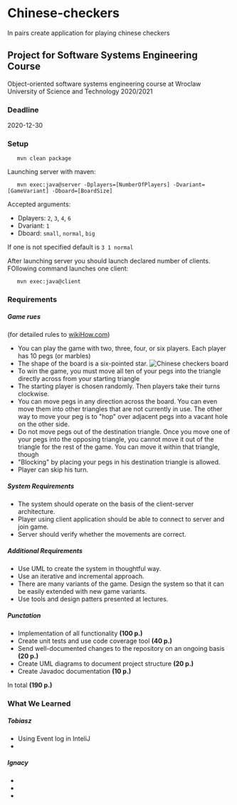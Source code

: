 # Chinese-checkers
In pairs create application for playing chinese checkers

## Project for Software Systems Engineering Course
Object-oriented software systems engineering course at Wroclaw University of Science and Technology 2020/2021

### Deadline
2020-12-30
### Setup
```
   mvn clean package
```  
Launching server with maven:
```
   mvn exec:java@server -Dplayers=[NumberOfPlayers] -Dvariant=[GameVariant] -Dboard=[BoardSize]
```
Accepted arguments:
* Dplayers: `2`, `3`, `4`, `6`
* Dvariant: `1` 
* Dboard: `small`, `normal`, `big`

If one is not specified default is `3 1 normal`

After launching server you should launch declared number of clients. FOllowing command launches one client:

```
   mvn exec:java@client
```

### Requirements
##### Game rues 
(for detailed rules to [wikiHow.com](https://www.wikihow.com/Play-Chinese-Checkers))
* You can play the game with two, three, four, or six players. Each player has 10 pegs (or marbles)
* The shape of the board is a six-pointed star.
  ![Chinese checkers board](https://www.wikihow.com/images/thumb/7/7d/Play-Chinese-Checkers-Step-3-Version-2.jpg/aid2780809-v4-900px-Play-Chinese-Checkers-Step-3-Version-2.jpg)
* To win the game, you must move all ten of your pegs into the triangle directly across from your starting triangle
* The starting player is chosen randomly. Then players take their turns clockwise.
* You can move pegs in any direction across the board. You can even move them into other triangles that are not currently in use.
  The other way to move your peg is to "hop" over adjacent pegs into a vacant hole on the other side.
* Do not move pegs out of the destination triangle. 
  Once you move one of your pegs into the opposing triangle, you cannot move it out of the triangle for the rest of the game. You can move it within that triangle, though
* "Blocking" by placing your pegs in his destination triangle is allowed.
* Player can skip his turn.

##### System Requirements 
* The system should operate on the basis of the client-server architecture.
* Player using client application should be able to connect to server and join game.
* Server should verify whether the movements are correct.

##### Additional Requirements
* Use UML to create the system in thoughtful way.
* Use an iterative and incremental approach.
* There are many variants of the game. Design the system so that it can be easily extended with new game variants.
* Use tools and design patters presented at lectures.

##### Punctation
* Implementation of all functionality **(100 p.)**
* Create unit tests and use code coverage tool **(40 p.)**
* Send well-documented changes to the repository on an ongoing basis **(20 p.)**
* Create UML diagrams to document project structure **(20 p.)**
* Create Javadoc documentation **(10 p.)**

In total **(190 p.)**

### What We Learned
##### Tobiasz
* Using Event log in InteliJ
*

##### Ignacy
*
*
*


